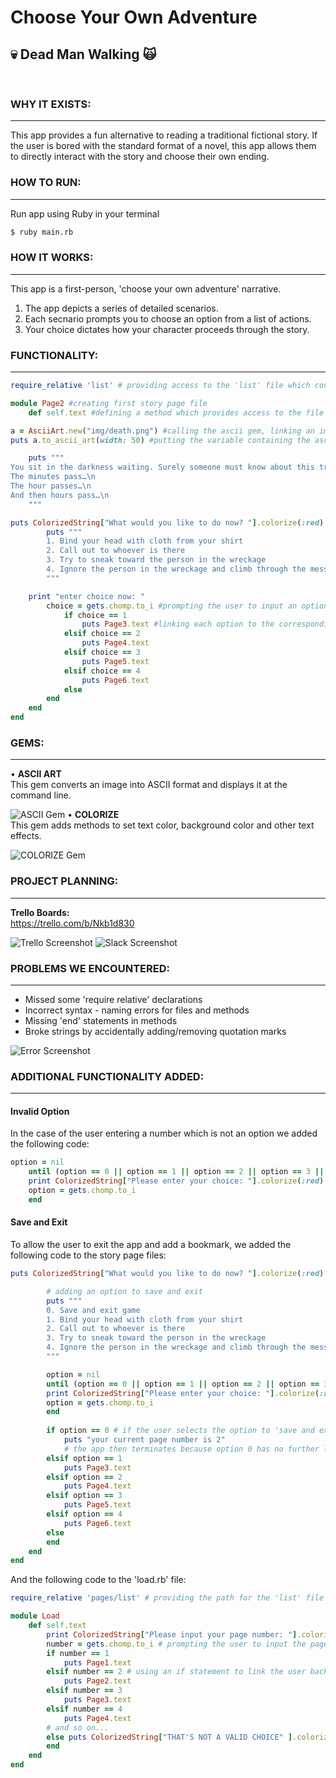 # Choose Your Own Adventure
## :skull: Dead Man Walking :scream_cat: 
</br>

### **WHY IT EXISTS:**
___
This app provides a fun alternative to reading a traditional fictional story. If the user is bored with the standard format of a novel, this app allows them to directly interact with the story and choose their own ending.
### **HOW TO RUN:**
___
Run app using Ruby in your terminal
```bash
$ ruby main.rb
```
### **HOW IT WORKS:**
___
This app is a first-person, 'choose your own adventure' narrative.
1. The app depicts a series of detailed scenarios. 
2. Each secnario prompts you to choose an option from a list of actions. 
3. Your choice dictates how your character proceeds through the story.
### **FUNCTIONALITY:**
___
``` ruby
require_relative 'list' # providing access to the 'list' file which contains the colorize and ascii art gems, as well as all other pages

module Page2 #creating first story page file
    def self.text #defining a method which provides access to the file's text

a = AsciiArt.new("img/death.png") #calling the ascii gem, linking an image to be converted and assigning it to a variable 'a'
puts a.to_ascii_art(width: 50) #putting the variable containing the ascii art to the screen and setting a width of 50 pixels

    puts """
You sit in the darkness waiting. Surely someone must know about this train wreck and will be coming to the rescue any minute. \n
The minutes pass…\n
The hour passes…\n
And then hours pass…\n
    """

puts ColorizedString["What would you like to do now? "].colorize(:red) #implementing the colorize gem
        puts """
        1. Bind your head with cloth from your shirt
        2. Call out to whoever is there
        3. Try to sneak toward the person in the wreckage
        4. Ignore the person in the wreckage and climb through the mess to the front of the train
        """

    print "enter choice now: "    
        choice = gets.chomp.to_i #prompting the user to input an option
            if choice == 1
                puts Page3.text #linking each option to the corresponding story page file, which then displays the text and continues the story
            elsif choice == 2
                puts Page4.text
            elsif choice == 3
                puts Page5.text
            elsif choice == 4
                puts Page6.text
            else
        end
    end
end
```
### **GEMS:**
___
• **ASCII ART** </br>
This gem converts an image into ASCII format and displays it at the command line.

![ASCII Gem](img/ASCII_ScreenShot.png)
• **COLORIZE** </br>
This gem adds methods to set text color, background color and other text effects.

![COLORIZE Gem](img/ruby_colorize_screenshot.png)

### **PROJECT PLANNING:**
___
**Trello Boards:** </br>
https://trello.com/b/Nkb1d830

![Trello Screenshot](img/trello_screenshot.png)
![Slack Screenshot](img/SlackScreenShot5.png)

### **PROBLEMS WE ENCOUNTERED:**
___
* Missed some 'require relative' declarations
* Incorrect syntax - naming errors for files and methods
* Missing 'end' statements in methods
* Broke strings by accidentally adding/removing quotation marks

![Error Screenshot](img/error.png)

### **ADDITIONAL FUNCTIONALITY ADDED:**
___
#### Invalid Option
In the case of the user entering a number which is not an option we added the following code:
```ruby
option = nil
    until (option == 0 || option == 1 || option == 2 || option == 3 || option == 4 || option == 5 || option == 6) # until loop will print the gets command until the user inputs a relevant option.
    print ColorizedString["Please enter your choice: "].colorize(:red) 
    option = gets.chomp.to_i
    end
```
#### Save and Exit
To allow the user to exit the app and add a bookmark, we added the following code to the story page files:
```ruby
puts ColorizedString["What would you like to do now? "].colorize(:red)

        # adding an option to save and exit
        puts """
        0. Save and exit game
        1. Bind your head with cloth from your shirt
        2. Call out to whoever is there
        3. Try to sneak toward the person in the wreckage
        4. Ignore the person in the wreckage and climb through the mess to the front of the train
        """

        option = nil
        until (option == 0 || option == 1 || option == 2 || option == 3 || option == 4)
        print ColorizedString["Please enter your choice: "].colorize(:red) 
        option = gets.chomp.to_i
        end
    
        if option == 0 # if the user selects the option to 'save and exit game' they are given their current page number
            puts "your current page number is 2"
            # the app then terminates because option 0 has no further link
        elsif option == 1
            puts Page3.text
        elsif option == 2
            puts Page4.text
        elsif option == 3
            puts Page5.text
        elsif option == 4
            puts Page6.text
        else
        end
    end
end
```

And the following code to the 'load.rb' file:

```ruby
require_relative 'pages/list' # providing the path for the 'list' file because it is located in a different folder to the current file 'load'

module Load
    def self.text
        print ColorizedString["Please input your page number: "].colorize(:red)
        number = gets.chomp.to_i # prompting the user to input the page number
        if number == 1
            puts Page1.text
        elsif number == 2 # using an if statement to link the user back to the page where they left off
            puts Page2.text
        elsif number == 3
            puts Page3.text
        elsif number == 4
            puts Page4.text
        # and so on...
        else puts ColorizedString["THAT'S NOT A VALID CHOICE" ].colorize(:red)
        end
    end
end
```